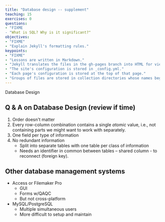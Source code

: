 ```yaml
---
title: "Database design -- supplement"
teaching: 15
exercises: 0
questions:
- "FIXME
- "What is SQL? Why is it significant?"
objectives:
- "FIXME"
- "Explain Jekyll's formatting rules."
keypoints:
- "FIXME"
- "Lessons are written in Markdown."
- "Jekyll translates the files in the gh-pages branch into HTML for viewing."
- "The site's configuration is stored in _config.yml."
- "Each page's configuration is stored at the top of that page."
- "Groups of files are stored in collection directories whose names begin with an underscore."
---
```


Database Design

## Q & A on Database Design (review if time)

1. Order doesn't matter
2. Every row-column combination contains a single _atomic_ value, i.e., not
   containing parts we might want to work with separately.
3. One field per type of information
4. No redundant information
     * Split into separate tables with one table per class of information
	 * Needs an identifier in common between tables – shared column - to
       reconnect (foreign key).


## Other database management systems

* Access or Filemaker Pro
    * GUI
    * Forms w/QAQC
	* But not cross-platform
* MySQL/PostgreSQL
    * Multiple simultaneous users
	* More difficult to setup and maintain